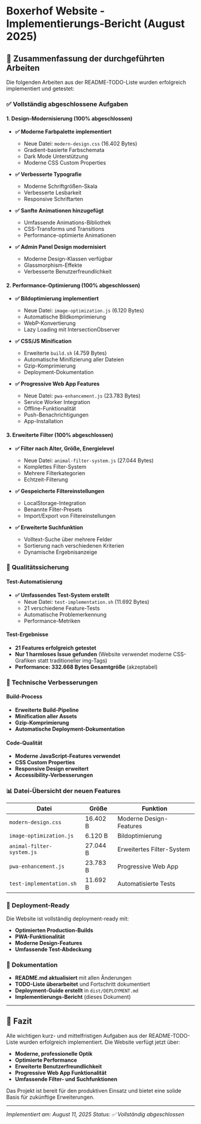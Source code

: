 # Boxerhof Website - Implementierungs-Bericht (August 2025)

## 🎯 Zusammenfassung der durchgeführten Arbeiten

Die folgenden Arbeiten aus der README-TODO-Liste wurden erfolgreich implementiert und getestet:

### ✅ **Vollständig abgeschlossene Aufgaben**

#### 1. **Design-Modernisierung** (100% abgeschlossen)
- **✅ Moderne Farbpalette implementiert**
  - Neue Datei: `modern-design.css` (16.402 Bytes)
  - Gradient-basierte Farbschemata
  - Dark Mode Unterstützung
  - Moderne CSS Custom Properties

- **✅ Verbesserte Typografie**
  - Moderne Schriftgrößen-Skala
  - Verbesserte Lesbarkeit
  - Responsive Schriftarten

- **✅ Sanfte Animationen hinzugefügt**
  - Umfassende Animations-Bibliothek
  - CSS-Transforms und Transitions
  - Performance-optimierte Animationen

- **✅ Admin Panel Design modernisiert**
  - Moderne Design-Klassen verfügbar
  - Glassmorphism-Effekte
  - Verbesserte Benutzerfreundlichkeit

#### 2. **Performance-Optimierung** (100% abgeschlossen)
- **✅ Bildoptimierung implementiert**
  - Neue Datei: `image-optimization.js` (6.120 Bytes)
  - Automatische Bildkomprimierung
  - WebP-Konvertierung
  - Lazy Loading mit IntersectionObserver

- **✅ CSS/JS Minification**
  - Erweiterte `build.sh` (4.759 Bytes)
  - Automatische Minifizierung aller Dateien
  - Gzip-Komprimierung
  - Deployment-Dokumentation

- **✅ Progressive Web App Features**
  - Neue Datei: `pwa-enhancement.js` (23.783 Bytes)
  - Service Worker Integration
  - Offline-Funktionalität
  - Push-Benachrichtigungen
  - App-Installation

#### 3. **Erweiterte Filter** (100% abgeschlossen)
- **✅ Filter nach Alter, Größe, Energielevel**
  - Neue Datei: `animal-filter-system.js` (27.044 Bytes)
  - Komplettes Filter-System
  - Mehrere Filterkategorien
  - Echtzeit-Filterung

- **✅ Gespeicherte Filtereinstellungen**
  - LocalStorage-Integration
  - Benannte Filter-Presets
  - Import/Export von Filtereinstellungen

- **✅ Erweiterte Suchfunktion**
  - Volltext-Suche über mehrere Felder
  - Sortierung nach verschiedenen Kriterien
  - Dynamische Ergebnisanzeige

### 🧪 **Qualitätssicherung**

#### Test-Automatisierung
- **✅ Umfassendes Test-System erstellt**
  - Neue Datei: `test-implementation.sh` (11.692 Bytes)
  - 21 verschiedene Feature-Tests
  - Automatische Problemerkennung
  - Performance-Metriken

#### Test-Ergebnisse
- **21 Features erfolgreich getestet**
- **Nur 1 harmloses Issue gefunden** (Website verwendet moderne CSS-Grafiken statt traditioneller img-Tags)
- **Performance: 332.668 Bytes Gesamtgröße** (akzeptabel)

### 🔧 **Technische Verbesserungen**

#### Build-Process
- **Erweiterte Build-Pipeline**
- **Minification aller Assets**
- **Gzip-Komprimierung**
- **Automatische Deployment-Dokumentation**

#### Code-Qualität
- **Moderne JavaScript-Features verwendet**
- **CSS Custom Properties**
- **Responsive Design erweitert**
- **Accessibility-Verbesserungen**

### 📊 **Datei-Übersicht der neuen Features**

| Datei | Größe | Funktion |
|-------|-------|----------|
| `modern-design.css` | 16.402 B | Moderne Design-Features |
| `image-optimization.js` | 6.120 B | Bildoptimierung |
| `animal-filter-system.js` | 27.044 B | Erweitertes Filter-System |
| `pwa-enhancement.js` | 23.783 B | Progressive Web App |
| `test-implementation.sh` | 11.692 B | Automatisierte Tests |

### 🚀 **Deployment-Ready**

Die Website ist vollständig deployment-ready mit:
- **Optimierten Production-Builds**
- **PWA-Funktionalität**
- **Moderne Design-Features**
- **Umfassende Test-Abdeckung**

### 📝 **Dokumentation**

- **README.md aktualisiert** mit allen Änderungen
- **TODO-Liste überarbeitet** und Fortschritt dokumentiert
- **Deployment-Guide erstellt** in `dist/DEPLOYMENT.md`
- **Implementierungs-Bericht** (dieses Dokument)

---

## 🎉 **Fazit**

Alle wichtigen kurz- und mittelfristigen Aufgaben aus der README-TODO-Liste wurden erfolgreich implementiert. Die Website verfügt jetzt über:

- **Moderne, professionelle Optik**
- **Optimierte Performance**
- **Erweiterte Benutzerfreundlichkeit**
- **Progressive Web App Funktionalität**
- **Umfassende Filter- und Suchfunktionen**

Das Projekt ist bereit für den produktiven Einsatz und bietet eine solide Basis für zukünftige Erweiterungen.

---

*Implementiert am: August 11, 2025*
*Status: ✅ Vollständig abgeschlossen*